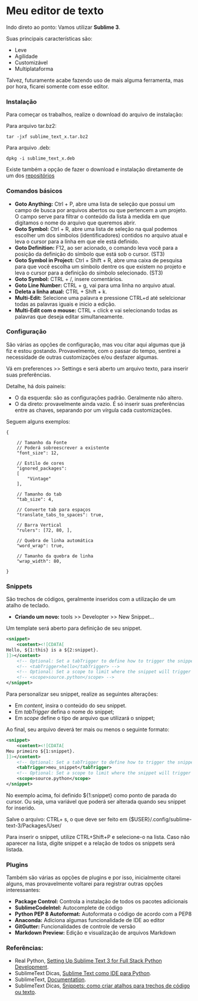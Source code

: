# Meu editor de texto

Indo direto ao ponto: Vamos utilizar __**Sublime 3**__.

Suas principais características são:

- Leve 
- Agilidade
- Customizável
- Multiplataforma

Talvez, futuramente acabe fazendo uso de mais alguma ferramenta, mas por hora, 
ficarei somente com esse editor.

### Instalação

Para começar os trabalhos, realize o download do arquivo de instalação:

Para arquivo tar.bz2:
```
tar -jxf sublime_text_x.tar.bz2
```
Para arquivo .deb:
```
dpkg -i sublime_text_x.deb
```
Existe também a opção de fazer o download e instalação diretamente de um dos 
[repositórios][1]

### Comandos básicos

- **Goto Anything:** Ctrl + P, abre uma lista de seleção que possui um campo de 
busca por arquivos abertos ou que pertencem a um projeto. O campo serve para 
filtrar o conteúdo da lista à medida em que digitamos o nome do arquivo que 
queremos abrir.
- **Goto Symbol:** Ctrl + R, abre uma lista de seleção na qual podemos escolher um 
dos símbolos (identificadores) contidos no arquivo atual e leva o cursor para 
a linha em que ele está definido.
- **Goto Definition:** F12, ao ser acionado, o comando leva você para a posição da 
definição do símbolo que está sob o cursor. (ST3)
- **Goto Symbol in Project:** Ctrl + Shift + R, abre uma caixa de pesquisa para 
que você escolha um símbolo dentre os que existem no projeto e leva o cursor 
para a definição do símbolo selecionado. (ST3)
- **Goto Symbol:** CTRL + /, insere comentários.
- **Goto Line Number:** CTRL + g, vai para uma linha no arquivo atual.
- **Deleta a linha atual:** CTRL + Shift + k.
- **Multi-Edit:** Selecione uma palavra e pressione CTRL+d até selelcionar todas 
as palavras iguais e inicio a edição.
- **Multi-Edit com o mouse:** CTRL + click e vai selecionando todas as palavras 
que deseja editar simultaneamente.


### Configuração

São várias as opções de configuração, mas vou citar aqui algumas que já fiz e 
estou gostando. Provavelmente, com o passar do tempo, sentirei a necessidade 
de outras customizações e/ou desfazer algumas.

Vá em preferences >> Settings e será aberto um arquivo texto, para inserir suas
preferências. 

Detalhe, há dois paineis:

- O da esquerda: são as configurações padrão. Geralmente não altero.
- O da direto: provavelmente ainda vazio. É só inserir suas preferências entre 
as chaves, separando por um vírgula cada customizações.

Seguem alguns exemplos:

```
{

    // Tamanho da Fonte
    // Poderá sobreescrever a existente
    "font_size": 12,

    // Estilo de cores
    "ignored_packages":
    [
        "Vintage"
    ], 

    // Tamanho do tab
    "tab_size": 4,

    // Converte tab para espaços
    "translate_tabs_to_spaces": true,

    // Barra Vertical
    "rulers": [72, 80, ],

    // Quebra de linha automática
    "word_wrap": true,

    // Tamanho da quebra de linha
    "wrap_width": 80, 

}
```
### Snippets

São trechos de códigos, geralmente inseridos com a utilização de um atalho de teclado.

- **Criando um novo:** tools >> Developter >> New Snippet...

Um template será aberto para definição de seu snippet.

```xml
<snippet>
    <content><![CDATA[
Hello, ${1:this} is a ${2:snippet}.
]]></content>
    <!-- Optional: Set a tabTrigger to define how to trigger the snippet -->
    <!-- <tabTrigger>hello</tabTrigger> -->
    <!-- Optional: Set a scope to limit where the snippet will trigger -->
    <!-- <scope>source.python</scope> -->
</snippet>
```
Para personalizar seu snippet, realize as seguintes alterações:

- Em _content_, insira o conteúdo do seu snippet.
- Em _tabTrigger_ defina o nome do snippet;
- Em _scope_ define o tipo de arquivo que utilizará o snippet;

Ao final, seu arquivo deverá ter mais ou menos o seguinte formato:

```xml
<snippet>
    <content><![CDATA[
Meu primeiro ${1:snippet}.
]]></content>
    <!-- Optional: Set a tabTrigger to define how to trigger the snippet -->
    <tabTrigger>meu_snippet</tabTrigger>
    <!-- Optional: Set a scope to limit where the snippet will trigger -->
    <scope>source.python</scope>
</snippet>
```

No exemplo acima, foi definido ${1:snippet} como ponto de parada do cursor. Ou seja, uma variável que poderá ser alterada 
quando seu snippet for inserido.

Salve o arquivo: CTRL+ s, o que deve ser feito em {$USER}/.config/sublime-text-3/Packages/User/

Para inserir o snippet, utilize CTRL+Shift+P e selecione-o na lista. Caso não aparecer na lista, digite snippet e a relação de todos os snippets será listada.

### Plugins

Também são várias as opções de plugins e por isso, inicialmente citarei alguns,
mas provavelmente voltarei para registrar outras opções interessantes:

- **Package Control:** Controla a instalação de todos os pacotes adicionais
- **SublimeCodeIntel:** Autocomplete de código
- **Python PEP 8 Autoformat:** Autoformata o código de acordo com a PEP8
- **Anaconda:** Adiciona algumas funcionalidade de IDE ao editor
- **GitGutter:** Funcionalidades de controle de versão
- **Markdown Preview:** Edição e visualização de arquivos Markdown

### Referências:

- Real Python, [Setting Up Sublime Text 3 for Full Stack Python Development][2].
- SublimeText Dicas, [Sublime Text como IDE para Python][3].
- SublimeText, [Documentation][4].
- SublimeText Dicas, [Snippets: como criar atalhos para trechos de código ou texto][5].

[1]: https://www.sublimetext.com/docs/3/linux_repositories.html
[2]: https://realpython.com/blog/python/setting-up-sublime-text-3-for-full-stack-python-development/
[3]: http://sublimetextdicas.com.br/sublime-text-como-ide-para-python/
[4]: https://www.sublimetext.com/docs/3/
[5]: http://sublimetextdicas.com.br/snippets-como-criar-atalhos-para-trechos-de-codigo-ou-texto/
